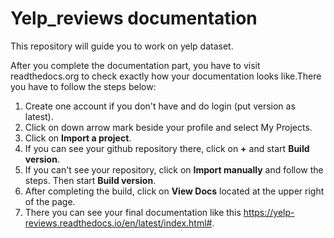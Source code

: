 # Yelp_reviews documentation
This repository will guide you to work on yelp dataset.

After you complete the documentation part, you have to visit readthedocs.org to check exactly how your documentation looks like.There you have to follow the steps below:
1. Create one account if you don't have and do login (put version as latest).
2. Click on down arrow mark beside your profile and select My Projects.
3. Click on **Import a project**.
4. If you can see your github repository there, click on **+** and start **Build version**.
5. If you can't see your repository, click on **Import manually** and follow the steps. Then start **Build version**.
6. After completing the build, click on **View Docs** located at the upper right of the page.
7. There you can see your final documentation like this https://yelp-reviews.readthedocs.io/en/latest/index.html#.
